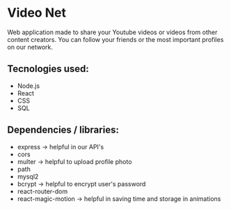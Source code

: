 # Video Net

Web application made to share your Youtube videos or videos from other content creators. You can follow your friends or the most important profiles on our network.

## Tecnologies used:
- Node.js
- React
- CSS
- SQL

## Dependencies / libraries:
- express -> helpful in our API's
- cors 
- multer -> helpful to upload profile photo
- path
- mysql2
- bcrypt -> helpful to encrypt user's password
- react-router-dom
- react-magic-motion -> helpful in saving time and storage in animations 
